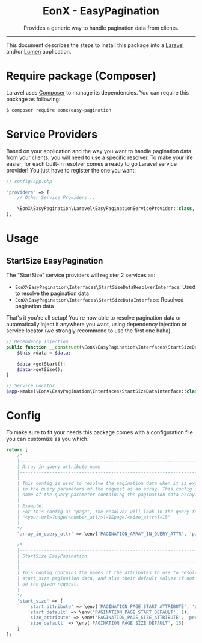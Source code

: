 <div align="center">
    <h1>EonX - EasyPagination</h1>
    <p>Provides a generic way to handle pagination data from clients.</p>
</div>

---

This document describes the steps to install this package into a [Laravel][1] and/or [Lumen][2] application.

# Require package (Composer)

Laravel uses [Composer][3] to manage its dependencies. You can require this package as following:

```bash
$ composer require eonx/easy-pagination
```

# Service Providers

Based on your application and the way you want to handle pagination data from your clients, you will need to use a
specific resolver. To make your life easier, for each built-in resolver comes a ready to go Laravel service provider!
You just have to register the one you want:

```php
// config/app.php

'providers' => [
    // Other Service Providers...

    \EonX\EasyPagination\Laravel\EasyPaginationServiceProvider::class,
],
```

# Usage

## StartSize EasyPagination

The "StartSize" service providers will register 2 services as:

- `EonX\EasyPagination\Interfaces\StartSizeDataResolverInterface`: Used to resolve the pagination data
- `EonX\EasyPagination\Interfaces\StartSizeDataInterface`: Resolved pagination data

That's it you're all setup! You're now able to resolve pagination data or automatically inject it anywhere you want,
using dependency injection or service locator (we strongly recommend to use the first one haha).

```php
// Dependency Injection
public function __construct(\EonX\EasyPagination\Interfaces\StartSizeDataInterface $data) {
    $this->data = $data;

    $data->getStart();
    $data->getSize();
}

// Service Locator
$app->make(\EonX\EasyPagination\Interfaces\StartSizeDataInterface::class);
```

# Config

To make sure to fit your needs this package comes with a configuration file you can customize as you which.

```php
return [
    /*
    |--------------------------------------------------------------------------
    | Array in query attribute name
    |--------------------------------------------------------------------------
    |
    | This config is used to resolve the pagination data when it is expected
    | in the query parameters of the request as an array. This config is the
    | name of the query parameter containing the pagination data array.
    |
    | Example:
    | For this config as "page", the resolver will look in the query for:
    | "<your-url>?page[<number_attr>]=1&page[<size_attr>]=15"
    |
    */
    'array_in_query_attr' => \env('PAGINATION_ARRAY_IN_QUERY_ATTR', 'page'),

    /*
    |--------------------------------------------------------------------------
    | StartSize EasyPagination
    |--------------------------------------------------------------------------
    |
    | This config contains the names of the attributes to use to resolve the
    | start_size pagination data, and also their default values if not set
    | on the given request.
    |
    */
    'start_size' => [
        'start_attribute' => \env('PAGINATION_PAGE_START_ATTRIBUTE', 'page'),
        'start_default' => \env('PAGINATION_PAGE_START_DEFAULT', 1),
        'size_attribute' => \env('PAGINATION_PAGE_SIZE_ATTRIBUTE', 'perPage'),
        'size_default' => \env('PAGINATION_PAGE_SIZE_DEFAULT', 15)
    ]
];
```

[1]: https://laravel.com/

[2]: https://lumen.laravel.com/

[3]: https://getcomposer.org/
